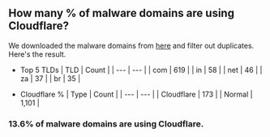 ## How many % of malware domains are using Cloudflare?


We downloaded the malware domains from [here](https://urlhaus.abuse.ch) and filter out duplicates.
Here's the result.


[//]: # (start replacement)


- Top 5 TLDs
| TLD | Count |
| --- | --- |
| com | 619 |
| in | 58 |
| net | 46 |
| za | 37 |
| br | 35 |


- Cloudflare %
| Type | Count |
| --- | --- |
| Cloudflare | 173 |
| Normal | 1,101 |


### 13.6% of malware domains are using Cloudflare.